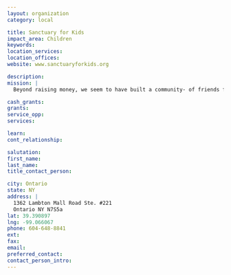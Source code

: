 ```yaml
---
layout: organization
category: local

title: Sanctuary for Kids
impact_area: Children
keywords: 
location_services: 
location_offices: 
website: www.sanctuaryforkids.org

description: 
mission: |
  Beyond raising money, we seem to have built a community- of friends first and foremost, and of people who together want to make a difference and have found that that change begins within themselves. People are pushing themselves to be their best selves as they raise this money outlined above. They are making pigrimages to work in Nepal. They are donating to causes within their local communities by being inspired by this virtual one. They are sharing their work with others. This is most inspiring to the four of us.

cash_grants: 
grants: 
service_opp: 
services: 

learn: 
cont_relationship: 

salutation: 
first_name: 
last_name: 
title_contact_person: 

city: Ontario
state: NY
address: |
  1362 Lambton Mall Road Ste. #221  
  Ontario NY N7S5a
lat: 39.390897
lng: -99.066067
phone: 604-648-8841
ext: 
fax: 
email: 
preferred_contact: 
contact_person_intro: 
---
```

